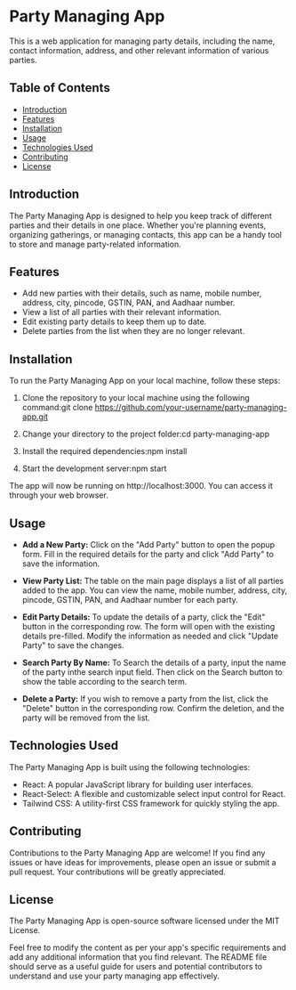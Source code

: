 # Party Managing App

This is a web application for managing party details, including the name, contact information, address, and other relevant information of various parties.

## Table of Contents

- [Introduction](#introduction)
- [Features](#features)
- [Installation](#installation)
- [Usage](#usage)
- [Technologies Used](#technologies-used)
- [Contributing](#contributing)
- [License](#license)

## Introduction

The Party Managing App is designed to help you keep track of different parties and their details in one place. Whether you're planning events, organizing gatherings, or managing contacts, this app can be a handy tool to store and manage party-related information.

## Features

- Add new parties with their details, such as name, mobile number, address, city, pincode, GSTIN, PAN, and Aadhaar number.
- View a list of all parties with their relevant information.
- Edit existing party details to keep them up to date.
- Delete parties from the list when they are no longer relevant.

## Installation

To run the Party Managing App on your local machine, follow these steps:

1. Clone the repository to your local machine using the following command:git clone https://github.com/your-username/party-managing-app.git

2. Change your directory to the project folder:cd party-managing-app

3. Install the required dependencies:npm install
   
4. Start the development server:npm start


The app will now be running on http://localhost:3000. You can access it through your web browser.

## Usage

- **Add a New Party:** Click on the "Add Party" button to open the popup form. Fill in the required details for the party and click "Add Party" to save the information.

- **View Party List:** The table on the main page displays a list of all parties added to the app. You can view the name, mobile number, address, city, pincode, GSTIN, PAN, and Aadhaar number for each party.

- **Edit Party Details:** To update the details of a party, click the "Edit" button in the corresponding row. The form will open with the existing details pre-filled. Modify the information as needed and click "Update Party" to save the changes.

- **Search Party By Name:** To Search the details of a party, input the name of the party inthe search input field. Then click on the Search button to show the table according to the search term.

- **Delete a Party:** If you wish to remove a party from the list, click the "Delete" button in the corresponding row. Confirm the deletion, and the party will be removed from the list.

## Technologies Used

The Party Managing App is built using the following technologies:

- React: A popular JavaScript library for building user interfaces.
- React-Select: A flexible and customizable select input control for React.
- Tailwind CSS: A utility-first CSS framework for quickly styling the app.

## Contributing

Contributions to the Party Managing App are welcome! If you find any issues or have ideas for improvements, please open an issue or submit a pull request. Your contributions will be greatly appreciated.

## License

The Party Managing App is open-source software licensed under the MIT License.

Feel free to modify the content as per your app's specific requirements and add any additional information that you find relevant. The README file should serve as a useful guide for users and potential contributors to understand and use your party managing app effectively.





